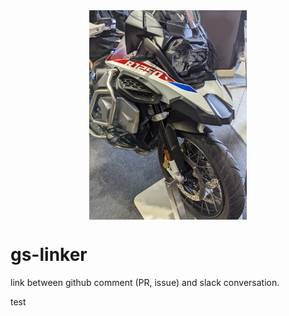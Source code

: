 <img alt="at Nagoya-motorsycle-show" src="images/r1250gs.jpg" width="50%" style="display: block; margin: auto;">

# gs-linker

link between github comment (PR, issue) and slack conversation.

test
